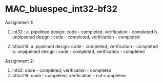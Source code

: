 # MAC_bluespec_int32-bf32
Assignment 1:

1. int32 :
a. pipelined design: code - completed, verification - completed
b. unpipeined design : code - completed, verification - completed

2. bfloat16:
a. pipelined design: code - completed, verification - completed
b. unpipeined design : code - completed, verification - completed

Assignment 2:

1. int32: code - completed, verification - completed
2. bfloat16: code - completed, verification - not-completed
